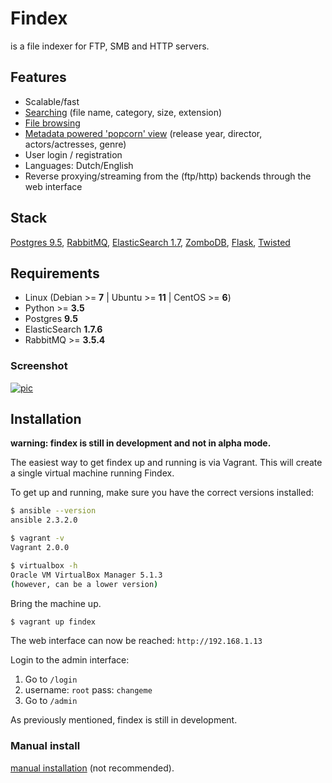 Findex
========

is a file indexer for FTP, SMB and HTTP servers.

Features
--------
- Scalable/fast
- [Searching](http://i.imgur.com/WpTTkxx.png) (file name, category, size, extension)
- [File browsing](http://i.imgur.com/6UkGBzB.png)
- [Metadata powered 'popcorn' view](https://i.imgur.com/9suQ5mY.png) (release year, director, actors/actresses, genre)
- User login / registration
- Languages: Dutch/English
- Reverse proxying/streaming from the (ftp/http) backends through the web interface

Stack
----------
[Postgres 9.5](https://www.postgresql.org/), [RabbitMQ](https://www.rabbitmq.com/), [ElasticSearch 1.7](https://www.elastic.co/), [ZomboDB](https://github.com/zombodb/zombodb), [Flask](http://flask.pocoo.org/),  [Twisted](https://twistedmatrix.com/trac/)

Requirements
------------
  - Linux (Debian >= **7** | Ubuntu >= **11** | CentOS >= **6**)
  - Python >= **3.5**
  - Postgres **9.5**
  - ElasticSearch **1.7.6**
  - RabbitMQ >= **3.5.4**


### Screenshot
[![pic](http://i.imgur.com/WpTTkxx.png)](w0w)

Installation
------------

**warning: findex is still in development and not in alpha mode.**

The easiest way to get findex up and running is via Vagrant. This will create a single virtual machine running Findex.

To get up and running, make sure you have the correct versions installed:

```sh
$ ansible --version
ansible 2.3.2.0

$ vagrant -v
Vagrant 2.0.0

$ virtualbox -h
Oracle VM VirtualBox Manager 5.1.3
(however, can be a lower version)
```

Bring the machine up.

```sh
$ vagrant up findex
```

The web interface can now be reached: `http://192.168.1.13`

Login to the admin interface:

1. Go to `/login`
2. username: `root` pass: `changeme`
3. Go to `/admin`

As previously mentioned, findex is still in development.

### Manual install
[manual installation](https://github.com/skftn/findex-gui/blob/master/docs/INSTALL.md) (not recommended).
